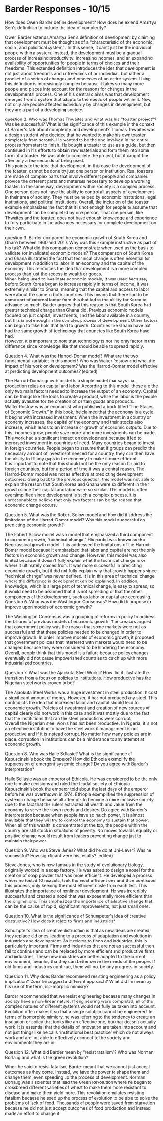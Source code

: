 # Barder Responses - 10/15

How does Owen Barder define development? How does he extend Amartya Sen's definitiion to include the idea of complexity?

Owen Barder extends Amartya Sen’s definition of development by claiming that development must be thought as of a “characteristic of the economic, social, and policitical system” .  In this sense, it can’t just be the individual people within a system.  Instead, the development must be a gradual process of increasing productivity, increasing incomes, and an expanding availability of opportunities for people in terms of choices and their freedoms.  This extended definition introduces the idea that development is not just about freedoms and unfreedoms of an individual, but rather a product of a series of changes and processes of an entire system.  Using this definition is increasingly complex because it takes so many more people and places into account for the reasons for changes in the developmental process.
One of his central claims was that development emerges from a system that adapts to the needs of people within it.  Now, not only are people affected individually by changes in development, but they are a part of a developing society.

question 2. Who was Thomas Thwaites and what was his "toaster project"?  Was he successful? What is the significance of this example in the context of Barder's talk about complexity and development?
Thomas Thwaites was a design student who decided that he wanted to make his own toaster completely from scratch.  He wanted to be the one involved in the entire process from start to finish.  He bought a toaster to use as a guide, but then continued in his efforts to obtain raw materials and form them into some form of a toaster.  He was able to complete the project, but it caught fire after only a few seconds of being used.  
This points to the idea that development, in this case the development of the toaster, cannot be done by just one person or institution.  Real toasters are made of complex parts that involve different people and companies provide the different parts and materials necessary to develop a working toaster.
In the same way, development within society is a complex process.  One person does not have the ability to control all aspects of development in their area of society.  They must be helped by economic institutions, legal institutions, and political institutions.  Overall, the inclusion of the toaster example emphasizes the fact that it is not enough for people to assume that development can be completed by one person.  That one person, like Thwaites and the toaster, does not have enough knowledge and experience to fully participate in the advances necessary for complete development on their own.  

question 3.  Barder compared the economic growth of South Korea and Ghana between 1960 and 2010. Why was this example instructive as part of his talk?  What did this comparison demonstrate when used as the basis to validate (or invalidate) economic models?
The comparison of South Korea and Ghana illustrated the fact that technical change is often essential for development in addition to labor in an economy and the capital of the economy.  This reinforces the idea that development is a more complex process than just the access to wealth or goods.  
When being used to invalidate economic models, it was used because, before South Korea began to increase rapidly in terms of income, it was extremely similar to Ghana, meaning that the capital and access to labor were about the same in both countries.  This means that there had to be some sort of external factor from this that led to the ability for Korea to advance so much.  Barder argues that this reason is that South Korea had greater technical change than Ghana did.  Previous economic models focused on just capital, investments, and the labor available in a country, but this is not enough in the complex process of development.  Other factors can begin to take hold that lead to growth.  Countries like Ghana have not had the same growth of technology that countries like South Korea have had.  
However, it is important to note that technology is not the only factor in this difference since knowledge like that should be able to spread rapidly.  

Question 4.  What was the Harrod-Domar model? What are the two fundamental variables in this model? Who was Walter Rostow and what the impact of his work on development?  Was the Harrod-Domar model effective at predicting development outcomes? (edited) 

The Harrod-Domar growth model is a simple model that says that production relies on capital and labor.  According to this model, these are the only two main factors needed to increase the output of an economy.  Capital can be things like the tools to create a product, while the labor is the people actually available for the creation of certain goods and products.  
Walter Rostow was an economist who published a book titled “The Stages of Economic Growth.”  In this book, he claimed that the economy is a cycle.  It begins with increased investment.  When the investment in a country or economy increases, the capital of the economy and their stocks also increase, which leads to an increase or growth of economic outputs.  Due to this, incomes grow, people save more, and more investments can be made.  This work had a significant impact on development because it led to increased investment in countries of need.  Many countries began to invest in foreign countries.  People began to assume that if groups can predict the necessary amount of investment needed for a country, they can then have the ability to fill any gaps in the economy to make it more efficient.  
It is important to note that this should not be the only reason for aid to foreign countries, but for a period of time it was a central reason.
The Harrod-Domar model was not as effective at predicting development outcomes.  Going back to the previous question, this model was not able to explain the reason that South Korea and Ghana were so different in their growth since their capital and labor were so similar.  This model is often oversimplified since development is such a complex process.  It is unreasonable to believe that only two factors can be the reason that economic change occurs.

Question 5. What was the Robert Solow model and how did it address the limitations of the Harrod-Domar model? Was this model successful as predicting economic growth?

The Robert Solow model was a model that emphasized a third component to economic growth, “technical change.”  His model was known as the Neoclassical growth model.  This addressed the limitations of the Harrod-Domar model because it emphasized that labor and capital are not the only factors in economic growth and change.  However, this model was also limited because it doesn’t fully explain what the technical change is or where it ultimately comes from.  It was more successful in predicting economic growth, but it did not fully explain why that growth happens since “technical change” was never defined.  It is in this area of technical change where the difference in development can be explained.  In addition, knowledge, which is a large part of technical change, is easy to spread, so it would need to be assumed that it is not spreading or that the other components of the development, such as labor or capital are decreasing.
Question 6.  What was the Washington Consensus? How did it propose to improve upon models of economic growth?

The Washington Consensus was a grouping of reforms in policy to address the failures of previous models of economic growth.  The creators argued that government policy was the reason that some markets were not as successful and that these policies needed to be changed in order to improve growth.  In order improve models of economic growth, it proposed that government policies that interfered with markets would need to be changed because they were considered to be hindering the economy.
Overall, people think that this model is a failure because policy changes eventually did not cause impoverished countries to catch up with more industrialized countries.

Question 7. What was the Ajaokuta Steel Works? How did it illustrate the transition from a focus on policies to institutions.  How productive has the Nigerian steel works proven to be?

The Ajaokuta Steel Works was a huge investment in steel production.  It cost a significant amount of money.  However, it has not produced any steel.  This contradicts the idea that increased labor and capital should lead to economic growth.  Policies of investment and creation of new sources of capital clearly did not work in this case and it was mostly due to the fact that the institutions that ran the steel productions were corrupt.  
Overall the Nigerian steel works has not been productive.  In Nigeria, it is not an effective institution to have the steel work if management is not productive and if it is instead corrupt.  No matter how many policies are in place, corruption in institutions can be a hinderance to any attempt at economic growth.

Question 8. Who was Haile Sellasie?  What is the significance of Kapuscinski's book the Emperor? How did Ethiopia exemplify the suppression of emergent systemic change? Do you agree with Barder's interpretation?

Haile Sellasie was an emperor of Ethiopia.  He was considered to be the only one to make decisions and ruled the feudal society of Ethiopia.  Kapuscinski’s book the emperor told about the last days of the emperor before he was overthrown in 1974.  Ethiopia exemplified the suppression of systemic change because all attempts to become a more inclusive society due to the fact that the rulers extracted all wealth and value from the economy to serve their own needs and desires.   Do agree with Barder’s interpretation because when people have so much power, it is almost inevitable that they will try to control the economy to sustain that power.  When all of this wealth is concentrated at the top, the people within the country are still stuck in situations of poverty.  No moves towards equality or positive change would result from leaders preventing change just to maintain their power.

Question 9.  Who was Steve Jones? What did he do at Uni-Lever? Was he successful? How significant were his results? (edited) 

Steve Jones, who is now famous in the study of evolutionary biology, originally worked in a soap factory.  He was asked to design a nosel for the creation of soap powder that was more efficient.  He developed a process where he tested 10 nozzels, took the most efficient one and then continued this process, only keeping the most efficient nosle from each test.  This illustrates the importance of nonlinear development.
He was incredibly successful and created a nozel that was exponentially more efficient than the original one.  This emphasizes the importance of adaptive change that can be the cause of rapid, significant improvements, not just small ones.

Question 10. What is the significance of Schumpeter's idea of creative destructive? How does it relate to firms and industries?

Schumpter’s idea of creative distruction is that as new ideas are created, they replace old ones, leading to a process of adaptation and evolution in industries and development.  As it relates to firms and industries, this is particularly important.  Firms and industries that are not as successful then fail to continue and can be replaced by more efficient and productive firms and industries.  These new industries are better adapted to the current environment, meaning tha they can better serve the needs of the people.  If old firms and industries continue, there will not be any progress in society.

Question 11.  Why does Barder recommend resisting engineering as a policy implication? Does he suggest a different approach?  What did he mean by his use of the term, iso-morphic mimicry?

Barder recommended that we resist engineering because many changes in society have a non-linear nature.  If engineering were completed, all of the complex natures of different systems would not fully be taken into account.  Evolution often makes it so that a single solution cannot be engineered.  In terms of isomorphic mimicry, he was referring to the tendency to create an institution or policy that looks like an effective one, but that doesn’t actually work.  It is essential that the details of innovation are taken into account and not just things like he calls ‘institutional best practice’ which do not always work and are not able to effectively connect to the society and environments they are in.

Question 12. What did Barder mean by “resist fatalism”? Who was Norman Borlaug and what is the green revolution?

When he said to resist fatalism, Barder meant that we cannot just accept outcomes as they come.  Instead, we have the power to shape them and change them, even speeding up the process of development.  Norman Borlaug was a scientist that lead the Green Revolution where he began to crossbreed different varieties of wheat to make them more resistant to disease and make them yield more.  This revolution emulates resisting fatalism because he sped up the process of evolution to be able to solve the problems of lack of food.  Thousands of people were saved from starvation because he did not just accept outcomes of food production and instead made an effort to change it.



